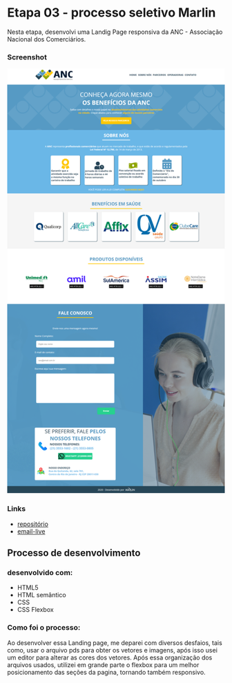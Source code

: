 # Etapa 03 - processo seletivo Marlin

Nesta etapa, desenvolvi uma Landig Page responsiva da ANC - Associação Nacional dos Comerciários.

### Screenshot

![](./img/screenshot.png)

### Links
- [repositório](https://github.com/JimCarey08/etapa_03-processoMarlin/)
- [email-live]()

## Processo de desenvolvimento

### desenvolvido com:

- HTML5
- HTML semântico
- CSS 
- CSS Flexbox

### Como foi o processo:

Ao desenvolver essa Landing page, me deparei com diversos desfaios, tais como, usar o arquivo pds para obter os vetores e imagens, após isso usei um editor para alterar as cores dos vetores. Após essa organização dos arquivos usados, utilizei em grande parte o flexbox para um melhor posicionamento das seções da pagina, tornando também responsivo.


